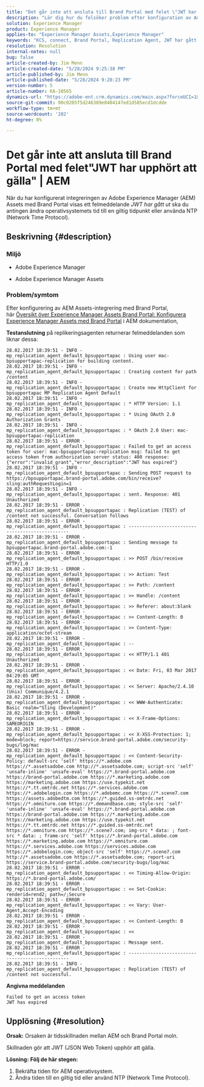 ```yaml
---
title: "Det går inte att ansluta till Brand Portal med felet \"JWT har gått ut\" | AEM"
description: "Lär dig hur du felsöker problem efter konfiguration av Adobe Experience Manager (AEM) Assets-integrering med Brand Portal."
solution: Experience Manager
product: Experience Manager
applies-to: "Experience Manager Assets,Experience Manager"
keywords: "KCS, connect, Brand Portal, Replication Agent, JWT har gått ut, AEM, Adobe Experience Manager, 6.2, error, JSON Web Token"
resolution: Resolution
internal-notes: null
bug: false
article-created-by: Jim Menn
article-created-date: "5/28/2024 9:25:38 PM"
article-published-by: Jim Menn
article-published-date: "5/28/2024 9:28:23 PM"
version-number: 5
article-number: KA-10565
dynamics-url: "https://adobe-ent.crm.dynamics.com/main.aspx?forceUCI=1&pagetype=entityrecord&etn=knowledgearticle&id=7f69a2ce-381d-ef11-840b-6045bd006268"
source-git-commit: 90c0205f5d246309e8404147ed1d585ecd1dcdde
workflow-type: tm+mt
source-wordcount: '202'
ht-degree: 0%

---
```


# Det går inte att ansluta till Brand Portal med felet&quot;JWT har upphört att gälla&quot; | AEM


När du har konfigurerat integreringen av Adobe Experience Manager (AEM) Assets med Brand Portal visas ett felmeddelande *JWT har gått ut* ska du antingen ändra operativsystemets tid till en giltig tidpunkt eller använda NTP (Network Time Protocol).

## Beskrivning {#description}


### <b>Miljö</b>

- Adobe Experience Manager


- Adobe Experience Manager Assets




### <b>Problem/symtom</b>

Efter konfigurering av AEM Assets-integrering med Brand Portal, här [Översikt över Experience Manager Assets Brand Portal: Konfigurera Experience Manager Assets med Brand Portal](https://experienceleague.adobe.com/en/docs/experience-manager-brand-portal/using/introduction/brand-portal#configure-brand-portal) i AEM dokumentation,



<b>Testanslutning</b> på replikeringsagenten returnerar felmeddelanden som liknar dessa:


```
28.02.2017 18:39:51 - INFO - mp_replication_agent_default_bpsupportapac : Using user mac-bpsupportapac-replication for building content.
28.02.2017 18:39:51 - INFO - mp_replication_agent_default_bpsupportapac : Creating content for path /content
28.02.2017 18:39:51 - INFO - mp_replication_agent_default_bpsupportapac : Create new HttpClient for bpsupportapac MP Replication Agent Default
28.02.2017 18:39:51 - INFO - mp_replication_agent_default_bpsupportapac : * HTTP Version: 1.1
28.02.2017 18:39:51 - INFO - mp_replication_agent_default_bpsupportapac : * Using OAuth 2.0 Authorization Grants
28.02.2017 18:39:51 - INFO - mp_replication_agent_default_bpsupportapac : * OAuth 2.0 User: mac-bpsupportapac-replication
28.02.2017 18:39:51 - ERROR - mp_replication_agent_default_bpsupportapac : Failed to get an access token for user: mac-bpsupportapac-replication msg: failed to get access token from authorization server status: 400 response: {"error":"invalid_grant","error_description":"JWT has expired"}
28.02.2017 18:39:51 - INFO - mp_replication_agent_default_bpsupportapac : Sending POST request to https://bpsupportapac.brand-portal.adobe.com/bin/receive?sling:authRequestLogin=1
28.02.2017 18:39:51 - INFO - mp_replication_agent_default_bpsupportapac : sent. Response: 401 Unauthorized
28.02.2017 18:39:51 - ERROR - mp_replication_agent_default_bpsupportapac : Replication (TEST) of /content not successful. Conversation follows
28.02.2017 18:39:51 - ERROR - mp_replication_agent_default_bpsupportapac : ------------------------------------------------
28.02.2017 18:39:51 - ERROR - mp_replication_agent_default_bpsupportapac : Sending message to bpsupportapac.brand-portal.adobe.com:-1
28.02.2017 18:39:51 - ERROR - mp_replication_agent_default_bpsupportapac : >> POST /bin/receive HTTP/1.0
28.02.2017 18:39:51 - ERROR - mp_replication_agent_default_bpsupportapac : >> Action: Test
28.02.2017 18:39:51 - ERROR - mp_replication_agent_default_bpsupportapac : >> Path: /content
28.02.2017 18:39:51 - ERROR - mp_replication_agent_default_bpsupportapac : >> Handle: /content
28.02.2017 18:39:51 - ERROR - mp_replication_agent_default_bpsupportapac : >> Referer: about:blank
28.02.2017 18:39:51 - ERROR - mp_replication_agent_default_bpsupportapac : >> Content-Length: 0
28.02.2017 18:39:51 - ERROR - mp_replication_agent_default_bpsupportapac : >> Content-Type: application/octet-stream
28.02.2017 18:39:51 - ERROR - mp_replication_agent_default_bpsupportapac : --
28.02.2017 18:39:51 - ERROR - mp_replication_agent_default_bpsupportapac : << HTTP/1.1 401 Unauthorized
28.02.2017 18:39:51 - ERROR - mp_replication_agent_default_bpsupportapac : << Date: Fri, 03 Mar 2017 04:29:05 GMT
28.02.2017 18:39:51 - ERROR - mp_replication_agent_default_bpsupportapac : << Server: Apache/2.4.10 (Unix) Communique/4.2.1
28.02.2017 18:39:51 - ERROR - mp_replication_agent_default_bpsupportapac : << WWW-Authenticate: Basic realm="Sling (Development)"
28.02.2017 18:39:51 - ERROR - mp_replication_agent_default_bpsupportapac : << X-Frame-Options: SAMEORIGIN
28.02.2017 18:39:51 - ERROR - mp_replication_agent_default_bpsupportapac : << X-XSS-Protection: 1; mode=block; report=https://service.brand-portal.adobe.com/security-bugs/log/mac
28.02.2017 18:39:51 - ERROR - mp_replication_agent_default_bpsupportapac : << Content-Security-Policy: default-src 'self' https://*.adobe.com https://*.assetsadobe.com http://*.assetsadobe.com; script-src 'self' 'unsafe-inline' 'unsafe-eval' https://*.brand-portal.adobe.com https://brand-portal.adobe.com https://*.marketing.adobe.com https://marketing.adobe.com https://use.typekit.net https://*.tt.omtrdc.net https://*.services.adobe.com https://*.adobelogin.com https://*.adobemc.com https://*.scene7.com https://assets.adobedtm.com https://*.guided.ss-omtrdc.net https://*.omniture.com https://*.demandbase.com; style-src 'self' 'unsafe-inline' 'unsafe-eval' https://*.brand-portal.adobe.com https://brand-portal.adobe.com https://*.marketing.adobe.com https://marketing.adobe.com https://use.typekit.net https://*.tt.omtrdc.net https://*.guided.ss-omtrdc.net https://*.omniture.com https://*.scene7.com; img-src * data: ; font-src * data: ; frame-src 'self' https://*.brand-portal.adobe.com https://*.marketing.adobe.com https://*.omniture.com https://*.services.adobe.com https://services.adobe.com https://*.adobelogin.com; object-src 'self' https://*.scene7.com http://*.assetsadobe.com https://*.assetsadobe.com; report-uri https://service.brand-portal.adobe.com/security-bugs/log/mac
28.02.2017 18:39:51 - ERROR - mp_replication_agent_default_bpsupportapac : << Timing-Allow-Origin: https://*.brand-portal.adobe.com/
28.02.2017 18:39:51 - ERROR - mp_replication_agent_default_bpsupportapac : << Set-Cookie: renderid=rend2; path=/;Secure
28.02.2017 18:39:51 - ERROR - mp_replication_agent_default_bpsupportapac : << Vary: User-Agent,Accept-Encoding
28.02.2017 18:39:51 - ERROR - mp_replication_agent_default_bpsupportapac : << Content-Length: 0
28.02.2017 18:39:51 - ERROR - mp_replication_agent_default_bpsupportapac : <<
28.02.2017 18:39:51 - ERROR - mp_replication_agent_default_bpsupportapac : Message sent.
28.02.2017 18:39:51 - ERROR - mp_replication_agent_default_bpsupportapac : ------------------------------------------------
28.02.2017 18:39:51 - INFO - mp_replication_agent_default_bpsupportapac : Replication (TEST) of /content not successful.
```



<b>Angivna meddelanden</b>

```
Failed to get an access token 
JWT has expired
```



## Upplösning {#resolution}

<b>Orsak:</b>
Orsaken är tidsskillnaden mellan AEM och Brand Portal moln.

Skillnaden gör att JWT (JSON Web Token) upphör att gälla.


<b>Lösning:</b>
<b>Följ de här stegen:</b>

1. Bekräfta tiden för AEM operativsystem.
2. Ändra tiden till en giltig tid eller använd NTP (Network Time Protocol).

